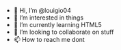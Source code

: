 - 👋 Hi, I’m @louigio04
- 👀 I’m interested in things
- 🌱 I’m currently learning HTML5
- 💞️ I’m looking to collaborate on stuff
- 📫 How to reach me dont

<!---
louigio04/louigio04 is a ✨ special ✨ repository because its `README.md` (this file) appears on your GitHub profile.
You can click the Preview link to take a look at your changes.
--->
